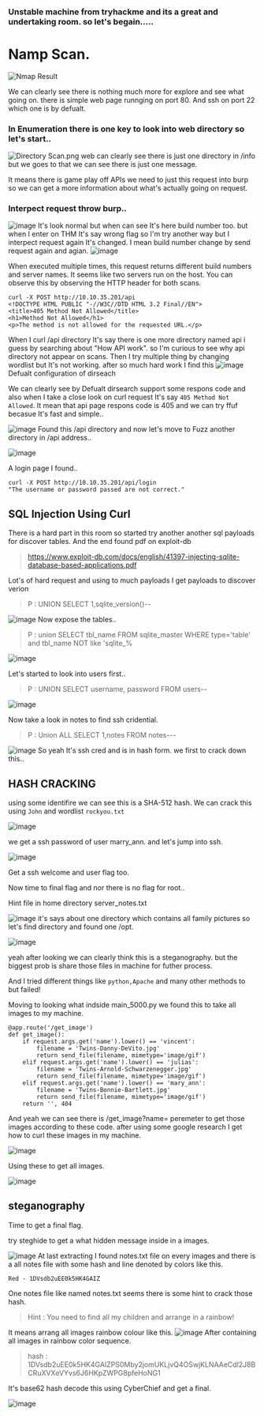 

### Unstable machine from tryhackme and its a great and undertaking room. so let's begain.....


# Namp Scan.
![Nmap Result](https://user-images.githubusercontent.com/45504631/132653954-a34c70da-2d42-4fa4-a51d-da0b3ab2a40f.png)


We can clearly see there is nothing much more for explore and see what going on. there is simple web page runnging on port 80. And ssh on port 22 which one is by defualt.

### In Enumeration there is one key to look into web directory so let's start..
![Directory Scan.png](https://user-images.githubusercontent.com/45504631/132654224-a0d33b26-71de-42ac-98eb-8da07a7105ed.png)
 web can clearly see there is just one directory in /info but we goes to that we can see there is just one message.


 


It means there is game play off APIs we need to just this request into burp so we can get a more information about what's actually going on request.

### Interpect request throw burp..

![image](https://user-images.githubusercontent.com/45504631/132654944-579ecbdf-eec8-46f6-9bbe-c53bc8bccbe8.png)
It's look normal but when can see It's here build number too. but when I enter on THM It's say wrong flag so I'm try another way but I interpect request again It's changed. I mean build number change by send request again and agian. 
![image](https://user-images.githubusercontent.com/45504631/132655182-a6deddee-bb0d-46cb-a2ed-eb9f814e6b57.png)

When executed multiple times, this request returns different build numbers and server names. It seems like two servers run on the host. You can observe this by observing the HTTP header for both scans.

```
curl -X POST http://10.10.35.201/api
<!DOCTYPE HTML PUBLIC "-//W3C//DTD HTML 3.2 Final//EN">
<title>405 Method Not Allowed</title>
<h1>Method Not Allowed</h1>
<p>The method is not allowed for the requested URL.</p>
```

  When I curl /api directory It's say there is one more directory named api i guess by searching about "How API work". so I'm curious to see why api directory not appear on scans. Then I try multiple thing by changing wordlist but It's not working. after so much hard work I find this 
![image](https://user-images.githubusercontent.com/45504631/132656629-490d5e08-94ae-46e0-9d18-525e5851597c.png)     Defualt configuration of dirseach 
     
We can clearly see by Defualt dirsearch support some respons code and also when I take a close look on curl request It's say ``405 Method Not Allowed``. It mean that api page respons code is 405 and we can try ffuf becasue It's fast and simple..

![image](https://user-images.githubusercontent.com/45504631/132656838-6d0fc891-1218-4ae6-83ae-81352807a299.png)
Found this /api directory and now let's move to Fuzz another directory in /api address..

![image](https://user-images.githubusercontent.com/45504631/132656867-cea01318-0cc3-4b89-8576-2f89c6f38025.png)

A login page I found..

```
curl -X POST http://10.10.35.201/api/login
"The username or password passed are not correct."
```
## SQL Injection Using Curl

There is a hard part in this room so started try another another sql payloads for discover tables. And the end found pdf on exploit-db 

> https://www.exploit-db.com/docs/english/41397-injecting-sqlite-database-based-applications.pdf 

Lot's of hard request and using to much payloads I get payloads to discover verion 

> P : UNION SELECT 1,sqlite_version()--

![image](https://user-images.githubusercontent.com/45504631/132657188-455a0110-f975-452a-be38-cb44e331ce58.png)
Now expose the tables..

> P : union SELECT tbl_name FROM sqlite_master  WHERE type='table' and tbl_name NOT like 'sqlite_%

![image](https://user-images.githubusercontent.com/45504631/132656977-e99de36f-b086-48a6-8ff1-b5ca28a3db13.png)

Let's started to look into users first..

> P : UNION SELECT username, password FROM users--

![image](https://user-images.githubusercontent.com/45504631/132657269-297ba99b-0677-461f-9e78-60cb8f313b9d.png)

Now take a look in notes to find ssh cridential.

> P : Union ALL SELECT 1,notes FROM notes---


![image](https://user-images.githubusercontent.com/45504631/132657301-4346add4-2acd-4f71-8bff-6f8adb446fb1.png)
So yeah It's ssh cred and is in hash form. we first to crack down this..

## HASH CRACKING 

using some identifire we can see this is a SHA-512 hash.
We can crack this using ``John`` and wordlist ``rockyou.txt``

![image](https://user-images.githubusercontent.com/45504631/132663687-2738c890-a91a-4045-9e66-dea942d51dbd.png)

we get a ssh password of user marry_ann. and let's jump into ssh.

![image](https://user-images.githubusercontent.com/45504631/132663772-d2096775-0faa-4a5b-9e0e-7ee0656faf5a.png)

Get a ssh welcome and user flag too.

Now time to final flag and nor there is no flag for root..
 
Hint file in home directory server_notes.txt 

![image](https://user-images.githubusercontent.com/45504631/132663820-b8b30931-379c-4eb6-86c6-9b29d238739d.png)
it's says about one directory which contains all family pictures so let's find directory and found one /opt.

![image](https://user-images.githubusercontent.com/45504631/132663888-a8c3039c-ec21-4e97-b007-44b364ea3d13.png)

yeah after looking we can clearly think this is a steganography. but the biggest prob is share those files in machine for futher process.

And I tried different things like `python,Apache` and many other methods to but failed! 

Moving to looking what indside main_5000.py we found this to take all images to my machine.

```
@app.route('/get_image')
def get_image():
    if request.args.get('name').lower() == 'vincent':
        filename = 'Twins-Danny-DeVito.jpg'
        return send_file(filename, mimetype='image/gif')
    elif request.args.get('name').lower() == 'julias':
        filename = 'Twins-Arnold-Schwarzenegger.jpg'
        return send_file(filename, mimetype='image/gif')
    elif request.args.get('name').lower() == 'mary_ann':
        filename = 'Twins-Bonnie-Bartlett.jpg'
        return send_file(filename, mimetype='image/gif')
    return '', 404

```

And yeah we can see there is /get_image?name= peremeter to get those images according to these code. after using some google research I get how to curl these images in my machine.

![image](https://user-images.githubusercontent.com/45504631/132664206-fefee14b-5f25-4e4f-aa0f-c514d81c45d9.png)

Using these to get all images.



![image](https://user-images.githubusercontent.com/45504631/132664326-629afbe1-d4a7-4216-9eb1-afdddb9a71f9.png)
## steganography

Time to get a final flag.

try steghide to get a what hidden message inside in a images.

![image](https://user-images.githubusercontent.com/45504631/132664337-66bbb66f-6fec-425f-85cf-ebf748004a54.png)
At last extracting I found notes.txt file on every images and there is a all notes file with some hash and line denoted by colors like this.

```
Red - 1DVsdb2uEE0k5HK4GAIZ

```

One notes file like named notes.txt seems there is some hint to crack those hash.

> Hint : You need to find all my children and arrange in a rainbow!

It means arrang all images rainbow colour like this.
![image](https://user-images.githubusercontent.com/45504631/132664761-554cacd6-0f74-4cbf-a695-97b0e0250d8f.png)
After containing all images in rainbow color sequence.

>hash : 1DVsdb2uEE0k5HK4GAIZPS0Mby2jomUKLjvQ4OSwjKLNAAeCdl2J8BCRuXVXeVYvs6J6HKpZWPG8pfeHoNG1

It's base62 hash decode this using CyberChief and get a final.

![image](https://user-images.githubusercontent.com/45504631/132664838-fd579a4f-903a-4ffc-96c8-9822167ac3ca.png)
